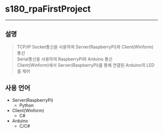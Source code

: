 # s180_rpaFirstProject 
***

## 설명

> TCP/IP Socket통신을 사용하여 Server(RaspberryPi)와 Client(Winform) 통신  
> Serial통신을 사용하여 RaspberryPi와 Arduino 통신  
> Client(Winform)에서 Server(RaspberryPi)를 통해 연결된 Arduino의 LED를 제어

## 사용 언어

+ Server(RaspberryPi)
	- Python
+ Client(Winform)
	- C#
+ Arduino
	- C/C#

